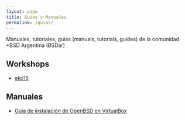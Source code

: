 ```yaml
---
layout: page
title: Guías y Manuales
permalink: /guias/
---
```


Manuales, tutoriales, guias (manuals, tutorials, guides) de la comunidad \*BSD Argentina (BSDar)

## Workshops
* [eko15](https://github.com/bsdar/man/tree/master/workshops/eko15)

## Manuales
* [Guía de instalación de OpenBSD en VirtualBox](https://github.com/bsdar/man/tree/master/install)
